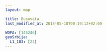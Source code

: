 ```yaml
---
layout: map

title: Busovata
last_modified_at: 2018-05-18T00:19:12+02:00

WDPA: [145246]
geoSrbija:
  L1_183: [22]
---
```

